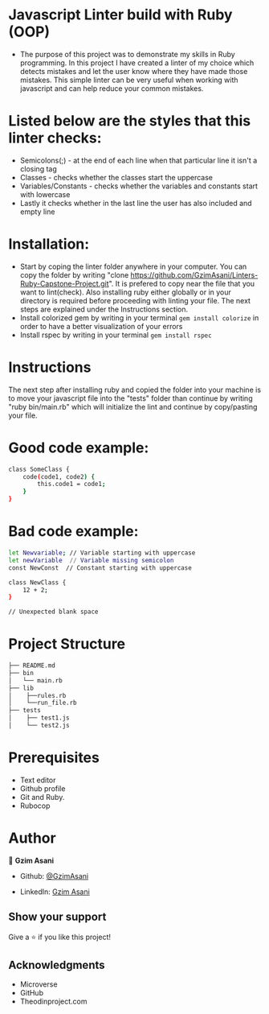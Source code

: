 # Javascript Linter build with Ruby (OOP)

* The purpose of this project was to demonstrate my skills in Ruby programming. In this project I have created a linter of my choice which detects mistakes and let the user know where they have made those mistakes. This simple linter can be very useful when working with javascript and can help reduce your common mistakes.

# Listed below are the styles that this linter checks:

- Semicolons(;) - at the end of each line when that particular line it isn't a closing tag
- Classes - checks whether the classes start the uppercase
- Variables/Constants - checks whether the variables and constants start with lowercase
- Lastly it checks whether in the last line the user has also included and empty line

# Installation:

- Start by coping the linter folder anywhere in your computer. You can copy the folder by writing "clone https://github.com/GzimAsani/Linters-Ruby-Capstone-Project.git". It is prefered to copy near the file that you want to lint(check). Also installing ruby either globally or in your directory is required before proceeding with linting your file. The next steps are explained under the Instructions section.
- Install colorized gem by writing in your terminal `gem install colorize` in order to have a better visualization of your errors
- Install rspec by writing in your terminal `gem install rspec`

# Instructions

The next step after installing ruby and copied the folder into your machine is to move your javascript file into the "tests" folder than continue by writing "ruby bin/main.rb" which will initialize the lint and continue by copy/pasting your file.

# Good code example:

```bash
class SomeClass {
    code(code1, code2) {
        this.code1 = code1;
    }
}
```
# Bad code example:
```bash
let Newvariable; // Variable starting with uppercase
let newVariable  // Variable missing semicolon
const NewConst  // Constant starting with uppercase

class NewClass {
    12 + 2;
}

// Unexpected blank space
```

# Project Structure

```bash 
├── README.md
├── bin
│   └── main.rb
├── lib
│    ├──rules.rb
│    └──run_file.rb
├── tests
│    ├── test1.js
│    └── test2.js
```

# Prerequisites
- Text editor
- Github profile
- Git and Ruby.
- Rubocop

# Author

👤 **Gzim Asani**

- Github: [@GzimAsani](https://github.com/GzimAsani)

- LinkedIn: [Gzim Asani](https://www.linkedin.com/in/gzim-asani-83390a17a/)

## Show your support

Give a ⭐️ if you like this project!

## Acknowledgments

- Microverse
- GitHub
- Theodinproject.com
